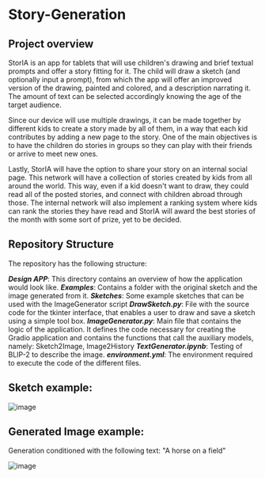 # Story-Generation


## Project overview

StorIA is an app for tablets that will use children's drawing and brief textual prompts and offer a story fitting for it. The child will draw a sketch (and optionally input a prompt), from which the app will offer an improved version of the drawing, painted and colored, and a description narrating it. The amount of text can be selected accordingly knowing the age of the target audience. 

Since our device will use multiple drawings, it can be made together by different kids to create a story made by all of them, in a way that each kid contributes by adding a new page to the story. One of the main objectives is to have the children do stories in groups so they can play with their friends or arrive to meet new ones. 

Lastly, StorIA will have the option to share your story on an internal social page. This network will have a collection of stories created by kids from all around the world. This way, even if a kid doesn't want to draw, they could read all of the posted stories, and connect with children abroad through those. The internal network will also implement a ranking system where kids can rank the stories they have read and StorIA will award the best stories of the month with some sort of prize, yet to be decided.

## Repository Structure

The repository has the following structure:

***Design APP***: This directory contains an overview of how the application would look like.
***Examples***: Contains a folder with the original sketch and the image generated from it.
***Sketches***: Some example sketches that can be used with the ImageGenerator script
***DrawSketch.py***: File with the source code for the tkinter interface, that enables a user to draw and save a sketch using a simple tool box.
***ImageGenerator.py***: Main file that contains the logic of the application. It defines the code necessary for creating the Gradio application and contains the functions that call the auxiliary models, namely: Sketch2Image, Image2History
***TextGenerator.ipynb***: Testing of BLIP-2 to describe the image.
***environment.yml***: The environment required to execute the code of the different files.

## Sketch example:

![image](https://github.com/joanlafuente/Story-Generation/blob/main/Examples/Example%201/sketch.png)

## Generated Image example:
Generation conditioned with the following text: "A horse on a field"

![image](https://github.com/joanlafuente/Story-Generation/blob/main/Examples/Example%201/gen_image.png)
